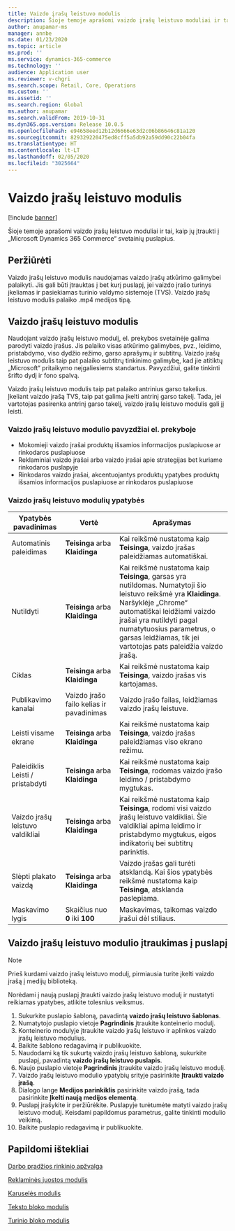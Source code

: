 ```yaml
---
title: Vaizdo įrašų leistuvo modulis
description: Šioje temoje aprašomi vaizdo įrašų leistuvo moduliai ir tai, kaip jų įtraukti į „Microsoft Dynamics 365 Commerce“ svetainių puslapius.
author: anupamar-ms
manager: annbe
ms.date: 01/23/2020
ms.topic: article
ms.prod: ''
ms.service: dynamics-365-commerce
ms.technology: ''
audience: Application user
ms.reviewer: v-chgri
ms.search.scope: Retail, Core, Operations
ms.custom: ''
ms.assetid: ''
ms.search.region: Global
ms.author: anupamar
ms.search.validFrom: 2019-10-31
ms.dyn365.ops.version: Release 10.0.5
ms.openlocfilehash: e94658eed12b12d6666e63d2c06b86646c81a120
ms.sourcegitcommit: 829329220475ed8cff5a5db92a59dd90c22b04fa
ms.translationtype: HT
ms.contentlocale: lt-LT
ms.lasthandoff: 02/05/2020
ms.locfileid: "3025664"
---
```

# <a name="video-player-module"></a>Vaizdo įrašų leistuvo modulis


[!include [banner](includes/banner.md)]

Šioje temoje aprašomi vaizdo įrašų leistuvo moduliai ir tai, kaip jų įtraukti į „Microsoft Dynamics 365 Commerce“ svetainių puslapius.

## <a name="overview"></a>Peržiūrėti

Vaizdo įrašų leistuvo modulis naudojamas vaizdo įrašų atkūrimo galimybei palaikyti. Jis gali būti įtrauktas į bet kurį puslapį, jei vaizdo įrašo turinys įkeliamas ir pasiekiamas turinio valdymo sistemoje (TVS). Vaizdo įrašų leistuvo modulis palaiko .mp4 medijos tipą.

## <a name="video-player-module"></a>Vaizdo įrašų leistuvo modulis

Naudojant vaizdo įrašų leistuvo modulį, el. prekybos svetainėje galima parodyti vaizdo įrašus. Jis palaiko visas atkūrimo galimybes, pvz., leidimo, pristabdymo, viso dydžio režimo, garso aprašymų ir subtitrų. Vaizdo įrašų leistuvo modulis taip pat palaiko subtitrų tinkinimo galimybę, kad jie atitiktų „Microsoft“ pritaikymo neįgaliesiems standartus. Pavyzdžiui, galite tinkinti šrifto dydį ir fono spalvą.

Vaizdo įrašų leistuvo modulis taip pat palaiko antrinius garso takelius. Įkeliant vaizdo įrašą TVS, taip pat galima įkelti antrinį garso takelį. Tada, jei vartotojas pasirenka antrinį garso takelį, vaizdo įrašų leistuvo modulis gali jį leisti.

### <a name="examples-of-video-player-modules-in-e-commerce"></a>Vaizdo įrašų leistuvo modulio pavyzdžiai el. prekyboje

- Mokomieji vaizdo įrašai produktų išsamios informacijos puslapiuose ar rinkodaros puslapiuose
- Reklaminiai vaizdo įrašai arba vaizdo įrašai apie strategijas bet kuriame rinkodaros puslapyje
- Rinkodaros vaizdo įrašai, akcentuojantys produktų ypatybes produktų išsamios informacijos puslapiuose ar rinkodaros puslapiuose

### <a name="video-player-module-properties"></a>Vaizdo įrašų leistuvo modulių ypatybės

| Ypatybės pavadinimas         | Vertė                               | Aprašymas |
|-----------------------|-------------------------------------|-------------|
| Automatinis paleidimas             | **Teisinga** arba **Klaidinga**               | Kai reikšmė nustatoma kaip **Teisinga**, vaizdo įrašas paleidžiamas automatiškai. |
| Nutildyti                  | **Teisinga** arba **Klaidinga**               | Kai reikšmė nustatoma kaip **Teisinga**, garsas yra nutildomas. Numatytoji šio leistuvo reikšmė yra **Klaidinga**. Naršyklėje „Chrome“ automatiškai leidžiami vaizdo įrašai yra nutildyti pagal numatytuosius parametrus, o garsas leidžiamas, tik jei vartotojas pats paleidžia vaizdo įrašą. |
| Ciklas                  | **Teisinga** arba **Klaidinga**               | Kai reikšmė nustatoma kaip **Teisinga**, vaizdo įrašas vis kartojamas. |
| Publikavimo kanalai                 | Vaizdo įrašo failo kelias ir pavadinimas | Vaizdo įrašo failas, leidžiamas vaizdo įrašų leistuve. |
| Leisti visame ekrane       | **Teisinga** arba **Klaidinga**               | Kai reikšmė nustatoma kaip **Teisinga**, vaizdo įrašas paleidžiamas viso ekrano režimu. |
| Paleidiklis Leisti / pristabdyti    | **Teisinga** arba **Klaidinga**               | Kai reikšmė nustatoma kaip **Teisinga**, rodomas vaizdo įrašo leidimo / pristabdymo mygtukas. |
| Vaizdo įrašų leistuvo valdikliai | **Teisinga** arba **Klaidinga**               | Kai reikšmė nustatoma kaip **Teisinga**, rodomi visi vaizdo įrašų leistuvo valdikliai. Šie valdikliai apima leidimo ir pristabdymo mygtukus, eigos indikatorių bei subtitrų parinktis. |
| Slėpti plakato vaizdą     | **Teisinga** arba **Klaidinga**               | Vaizdo įrašas gali turėti atsklandą. Kai šios ypatybės reikšmė nustatoma kaip **Teisinga**, atsklanda paslepiama. |
| Maskavimo lygis            | Skaičius nuo **0** iki **100** | Maskavimas, taikomas vaizdo įrašui dėl stiliaus. |

## <a name="add-a-video-player-module-to-a-page"></a>Vaizdo įrašų leistuvo modulio įtraukimas į puslapį

> [!NOTE] 
> Prieš kurdami vaizdo įrašų leistuvo modulį, pirmiausia turite įkelti vaizdo įrašą į medijų biblioteką.

Norėdami į naują puslapį įtraukti vaizdo įrašų leistuvo modulį ir nustatyti reikiamas ypatybes, atlikite tolesnius veiksmus.

1. Sukurkite puslapio šabloną, pavadintą **vaizdo įrašų leistuvo šablonas**.
1. Numatytojo puslapio vietoje **Pagrindinis** įtraukite konteinerio modulį.
1. Konteinerio modulyje įtraukite vaizdo įrašų leistuvo ir aplinkos vaizdo įrašų leistuvo modulius.
1. Baikite šablono redagavimą ir publikuokite.
1. Naudodami ką tik sukurtą vaizdo įrašų leistuvo šabloną, sukurkite puslapį, pavadintą **vaizdo įrašų leistuvo puslapis**.
1. Naujo puslapio vietoje **Pagrindinis** įtraukite vaizdo įrašų leistuvo modulį.
1. Vaizdo įrašų leistuvo modulio ypatybių srityje pasirinkite **Įtraukti vaizdo įrašą**.
1. Dialogo lange **Medijos parinkiklis** pasirinkite vaizdo įrašą, tada pasirinkite **Įkelti naują medijos elementą**.
1. Puslapį įrašykite ir peržiūrėkite. Puslapyje turėtumėte matyti vaizdo įrašų leistuvo modulį. Keisdami papildomus parametrus, galite tinkinti modulio veikimą.
1. Baikite puslapio redagavimą ir publikuokite.

## <a name="additional-resources"></a>Papildomi ištekliai

[Darbo pradžios rinkinio apžvalga](starter-kit-overview.md)

[Reklaminės juostos modulis](add-alert.md)

[Karuselės modulis](add-carousel.md)

[Teksto bloko modulis](add-content-rich-block.md)

[Turinio bloko modulis](add-hero-module.md)

